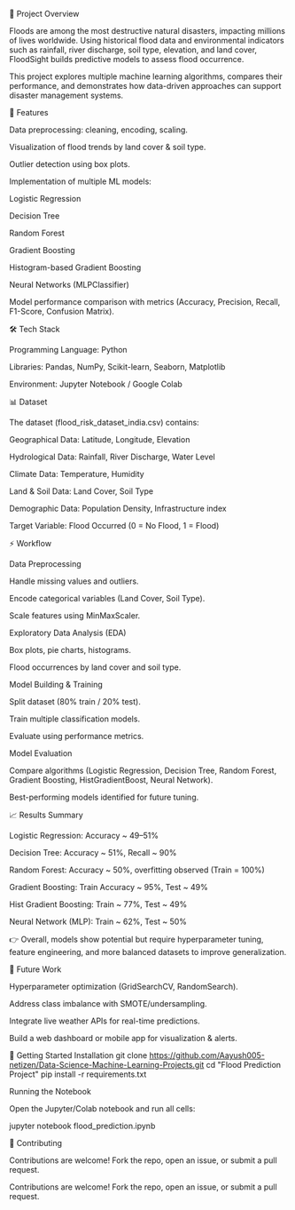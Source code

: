 📖 Project Overview

Floods are among the most destructive natural disasters, impacting millions of lives worldwide. Using historical flood data and environmental indicators such as rainfall, river discharge, soil type, elevation, and land cover, FloodSight builds predictive models to assess flood occurrence.

This project explores multiple machine learning algorithms, compares their performance, and demonstrates how data-driven approaches can support disaster management systems.

🚀 Features

Data preprocessing: cleaning, encoding, scaling.

Visualization of flood trends by land cover & soil type.

Outlier detection using box plots.

Implementation of multiple ML models:

Logistic Regression

Decision Tree

Random Forest

Gradient Boosting

Histogram-based Gradient Boosting

Neural Networks (MLPClassifier)

Model performance comparison with metrics (Accuracy, Precision, Recall, F1-Score, Confusion Matrix).

🛠️ Tech Stack

Programming Language: Python

Libraries: Pandas, NumPy, Scikit-learn, Seaborn, Matplotlib

Environment: Jupyter Notebook / Google Colab

📊 Dataset

The dataset (flood_risk_dataset_india.csv) contains:

Geographical Data: Latitude, Longitude, Elevation

Hydrological Data: Rainfall, River Discharge, Water Level

Climate Data: Temperature, Humidity

Land & Soil Data: Land Cover, Soil Type

Demographic Data: Population Density, Infrastructure index

Target Variable: Flood Occurred (0 = No Flood, 1 = Flood)

⚡ Workflow

Data Preprocessing

Handle missing values and outliers.

Encode categorical variables (Land Cover, Soil Type).

Scale features using MinMaxScaler.

Exploratory Data Analysis (EDA)

Box plots, pie charts, histograms.

Flood occurrences by land cover and soil type.

Model Building & Training

Split dataset (80% train / 20% test).

Train multiple classification models.

Evaluate using performance metrics.

Model Evaluation

Compare algorithms (Logistic Regression, Decision Tree, Random Forest, Gradient Boosting, HistGradientBoost, Neural Network).

Best-performing models identified for future tuning.

📈 Results Summary

Logistic Regression: Accuracy ~ 49–51%

Decision Tree: Accuracy ~ 51%, Recall ~ 90%

Random Forest: Accuracy ~ 50%, overfitting observed (Train = 100%)

Gradient Boosting: Train Accuracy ~ 95%, Test ~ 49%

Hist Gradient Boosting: Train ~ 77%, Test ~ 49%

Neural Network (MLP): Train ~ 62%, Test ~ 50%

👉 Overall, models show potential but require hyperparameter tuning, feature engineering, and more balanced datasets to improve generalization.

🔮 Future Work

Hyperparameter optimization (GridSearchCV, RandomSearch).

Address class imbalance with SMOTE/undersampling.

Integrate live weather APIs for real-time predictions.

Build a web dashboard or mobile app for visualization & alerts.

📌 Getting Started
Installation
git clone https://github.com/Aayush005-netizen/Data-Science-Machine-Learning-Projects.git
cd "Flood Prediction Project"
pip install -r requirements.txt

Running the Notebook

Open the Jupyter/Colab notebook and run all cells:

jupyter notebook flood_prediction.ipynb

🤝 Contributing

Contributions are welcome! Fork the repo, open an issue, or submit a pull request.

Contributions are welcome! Fork the repo, open an issue, or submit a pull request.
